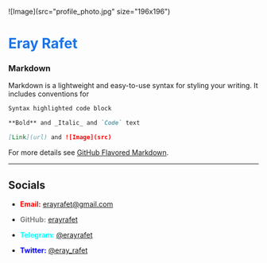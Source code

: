 ![Image](src="profile_photo.jpg" size="196x196")

# <b style='color:#1a73e8'>Eray Rafet</b>


### Markdown

Markdown is a lightweight and easy-to-use syntax for styling your writing. It includes conventions for

```markdown
Syntax highlighted code block

**Bold** and _Italic_ and `Code` text

[Link](url) and ![Image](src)
```

For more details see [GitHub Flavored Markdown](https://guides.github.com/features/mastering-markdown/).

---

## **Socials**

* <b style='color:red'>Email:</b> [erayrafet@gmail.com](mailto:erayrafet@gmail.com)

* <b style='color:grey'>GitHub:</b> [erayrafet](https://github.com/erayrafet)

* <b style='color:cyan'>Telegram:</b> [@erayrafet](https://t.me/erayrafet)

* <b style='color:blue'>Twitter:</b> [@eray_rafet](https://twitter.com/eray_rafet)
